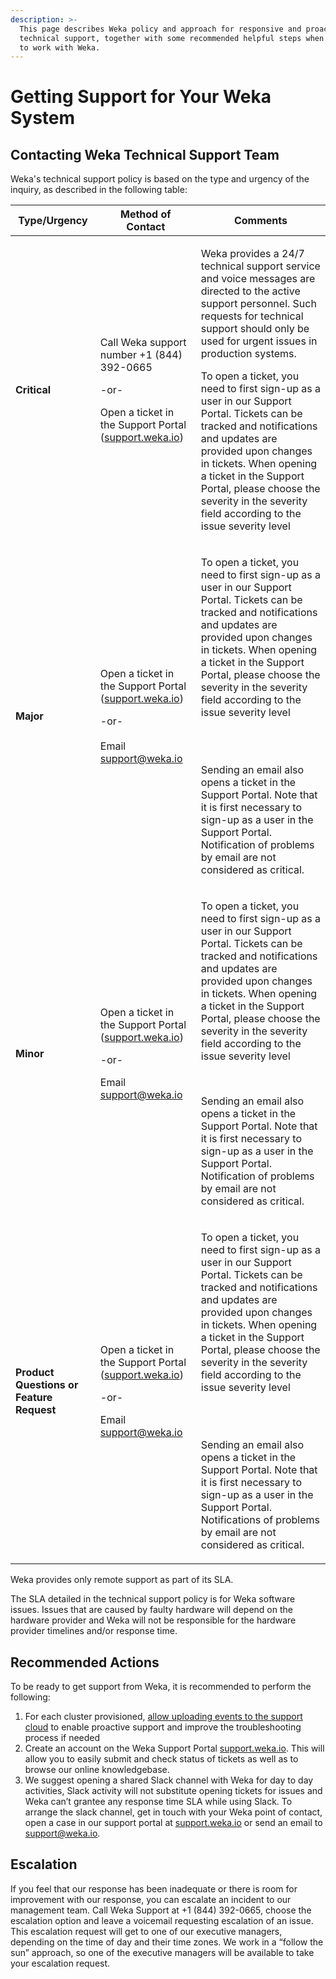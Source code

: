 ```yaml
---
description: >-
  This page describes Weka policy and approach for responsive and proactive
  technical support, together with some recommended helpful steps when starting
  to work with Weka.
---
```


# Getting Support for Your Weka System

## Contacting Weka Technical Support Team

Weka's technical support policy is based on the type and urgency of the inquiry, as described in the following table:

| Type/Urgency                              | Method of Contact                                                                                                                                                                           | Comments                                                                                                                                                                                                                                                                                                                                                                                                                                                                                                                                                       |
| ----------------------------------------- | ------------------------------------------------------------------------------------------------------------------------------------------------------------------------------------------- | -------------------------------------------------------------------------------------------------------------------------------------------------------------------------------------------------------------------------------------------------------------------------------------------------------------------------------------------------------------------------------------------------------------------------------------------------------------------------------------------------------------------------------------------------------------- |
| **Critical**                              | <p>Call Weka support number +1 (844) 392-0665</p><p></p><p>-or-</p><p></p><p>Open a ticket in the Support Portal (<a href="http://support.weka.io">support.weka.io</a>)</p><p></p>          | <p>Weka provides a 24/7 technical support service and voice messages are directed to the active support personnel. Such requests for technical support should only be used for urgent issues in production systems.</p><p></p><p></p><p></p><p>To open a ticket, you need to first sign-up as a user in our Support Portal. Tickets can be tracked and notifications and updates are provided upon changes in tickets. When opening a ticket in the Support Portal, please choose the severity in the severity field according to the issue severity level</p> |
| **Major**                                 | <p>Open a ticket in the Support Portal (<a href="http://support.weka.io">support.weka.io</a>)</p><p></p><p>-or-<br><br>Email <a href="mailto:support@weka.io">support@weka.io</a></p>       | <p>To open a ticket, you need to first sign-up as a user in our Support Portal. Tickets can be tracked and notifications and updates are provided upon changes in tickets. When opening a ticket in the Support Portal, please choose the severity in the severity field according to the issue severity level</p><p><br><br></p><p>Sending an email also opens a ticket in the Support Portal. Note that it is first necessary to sign-up as a user in the Support Portal. Notification of problems by email are not considered as critical.</p>              |
| **Minor**                                 | <p>Open a ticket in the Support Portal (<a href="http://support.weka.io">support.weka.io</a>)</p><p></p><p>-or-</p><p></p><p>Email <a href="mailto:support@weka.io">support@weka.io</a></p> | <p>To open a ticket, you need to first sign-up as a user in our Support Portal. Tickets can be tracked and notifications and updates are provided upon changes in tickets. When opening a ticket in the Support Portal, please choose the severity in the severity field according to the issue severity level</p><p></p><p><br></p><p>Sending an email also opens a ticket in the Support Portal. Note that it is first necessary to sign-up as a user in the Support Portal. Notification of problems by email are not considered as critical.</p>           |
| **Product Questions or Feature Request**  | <p>Open a ticket in the Support Portal (<a href="http://support.weka.io">support.weka.io</a>)</p><p></p><p>-or-</p><p></p><p>Email <a href="mailto:support@weka.io">support@weka.io</a></p> | <p>To open a ticket, you need to first sign-up as a user in our Support Portal. Tickets can be tracked and notifications and updates are provided upon changes in tickets. When opening a ticket in the Support Portal, please choose the severity in the severity field according to the issue severity level</p><p><br><br></p><p>Sending an email also opens a ticket in the Support Portal. Note that it is first necessary to sign-up as a user in the Support Portal. Notifications of problems by email are not considered as critical.</p>             |

Weka provides only remote support as part of its SLA.&#x20;

The SLA detailed in the technical support policy is for Weka software issues. Issues that are caused by faulty hardware will depend on the hardware provider and Weka will not be responsible for the hardware provider timelines and/or response time.&#x20;

## Recommended Actions

To be ready to get support from Weka, it is recommended to perform the following:

1. For each cluster provisioned, [allow uploading events to the support cloud](the-wekaio-support-cloud.md) to enable proactive support and improve the troubleshooting process if needed
2. Create an account on the Weka Support Portal [support.weka.io](http://support.weka.io).  This will allow you to easily submit and check status of tickets as well as to browse our online knowledgebase.
3. We suggest opening a shared Slack channel with Weka for day to day activities, Slack activity will not substitute opening tickets for issues and Weka can’t grantee any response time SLA while using Slack. To arrange the slack channel, get in touch with your Weka point of contact, open a case in our support portal at [support.weka.io](http://support.weka.io) or send an email to [support@weka.io](mailto:support@weka.io).

## Escalation

If you feel that our response has been inadequate or there is room for improvement with our response, you can escalate an incident to our management team. Call Weka Support at +1 (844) 392-0665, choose the escalation option and leave a voicemail requesting escalation of an issue. This escalation request will get to one of our executive managers, depending on the time of day and their time zones. We work in a “follow the sun” approach, so one of the executive managers will be available to take your escalation request.

